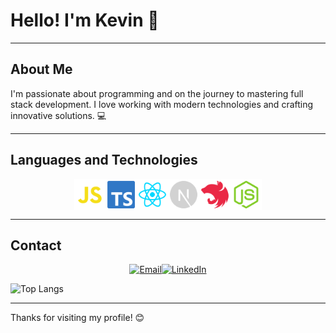 # Hello! I'm Kevin 👋

---

## About Me

I'm passionate about programming and on the journey to mastering full stack development. I love working with modern technologies and crafting innovative solutions. 💻

---

## Languages and Technologies

<div style="display: flex; justify-content: center; align-items: center;">
    <img src="https://raw.githubusercontent.com/vscode-icons/vscode-icons/master/icons/file_type_js.svg" alt="JavaScript" height="50"/>
    <img src="https://raw.githubusercontent.com/vscode-icons/vscode-icons/master/icons/file_type_typescript_official.svg" alt="TypeScript" height="50"/>
    <img src="https://raw.githubusercontent.com/vscode-icons/vscode-icons/master/icons/file_type_reactjs.svg" alt="React" height="50"/>
    <img src="https://raw.githubusercontent.com/vscode-icons/vscode-icons/master/icons/file_type_next.svg" alt="Next.js" height="50"/>
    <img src="https://raw.githubusercontent.com/vscode-icons/vscode-icons/master/icons/file_type_nestjs.svg" alt="NestJS" height="50"/>
    <img src="https://raw.githubusercontent.com/vscode-icons/vscode-icons/master/icons/file_type_node.svg" alt="Node.js" height="50"/>
</div>

---

## Contact

<div style="display: flex; justify-content: center; align-items: center;">
    <a href="mailto:kevnsc18@gmail.com">
        <img src="https://upload.wikimedia.org/wikipedia/commons/4/4e/Gmail_Icon.png" alt="Email" height="50"/>
    </a>
    <a href="https://www.linkedin.com/in/kevin-sierra-castro-b1448b279/">
        <img src="https://upload.wikimedia.org/wikipedia/commons/thumb/c/ca/LinkedIn_logo_initials.png/768px-LinkedIn_logo_initials.png" alt="LinkedIn" height="50"/>
    </a>
</div>

![Top Langs](https://github-readme-stats.vercel.app/api/top-langs/?username=KevinDaniel18&hide_progress=true)

---

Thanks for visiting my profile! 😊
